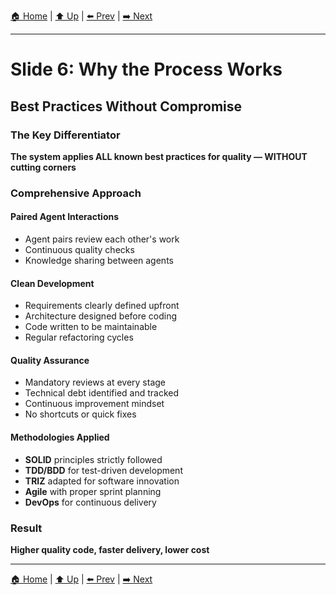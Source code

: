 [🏠 Home](../slide-deck.md) | [⬆️ Up](../slide-deck.md) | [⬅️ Prev](slide-05-development-principles.md) | [➡️ Next](slide-07-example-projects.md)

---

# Slide 6: Why the Process Works

## Best Practices Without Compromise

### The Key Differentiator
**The system applies ALL known best practices for quality — WITHOUT cutting corners**

### Comprehensive Approach

#### Paired Agent Interactions
- Agent pairs review each other's work
- Continuous quality checks
- Knowledge sharing between agents

#### Clean Development
- Requirements clearly defined upfront
- Architecture designed before coding
- Code written to be maintainable
- Regular refactoring cycles

#### Quality Assurance
- Mandatory reviews at every stage
- Technical debt identified and tracked
- Continuous improvement mindset
- No shortcuts or quick fixes

#### Methodologies Applied
- **SOLID** principles strictly followed
- **TDD/BDD** for test-driven development
- **TRIZ** adapted for software innovation
- **Agile** with proper sprint planning
- **DevOps** for continuous delivery

### Result
**Higher quality code, faster delivery, lower cost**

---

[🏠 Home](../slide-deck.md) | [⬆️ Up](../slide-deck.md) | [⬅️ Prev](slide-05-development-principles.md) | [➡️ Next](slide-07-example-projects.md)